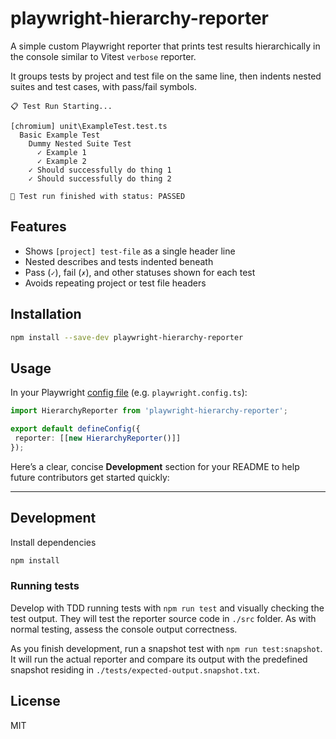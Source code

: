# playwright-hierarchy-reporter

A simple custom Playwright reporter that prints test results hierarchically in the console similar to Vitest `verbose` reporter.

It groups tests by project and test file on the same line, then indents nested suites and test cases, with pass/fail symbols.

```text
📋 Test Run Starting...

[chromium] unit\ExampleTest.test.ts
  Basic Example Test
    Dummy Nested Suite Test
      ✓ Example 1
      ✓ Example 2
    ✓ Should successfully do thing 1
    ✓ Should successfully do thing 2

🧪 Test run finished with status: PASSED
```

## Features

- Shows `[project] test-file` as a single header line
- Nested describes and tests indented beneath
- Pass (`✓`), fail (`✗`), and other statuses shown for each test
- Avoids repeating project or test file headers

## Installation

```bash
npm install --save-dev playwright-hierarchy-reporter
```

## Usage

In your Playwright [config file](https://playwright.dev/docs/test-configuration) (e.g. `playwright.config.ts`):

```typescript
import HierarchyReporter from 'playwright-hierarchy-reporter';

export default defineConfig({
 reporter: [[new HierarchyReporter()]]
});
```

Here’s a clear, concise **Development** section for your README to help future contributors get started quickly:

---

## Development

Install dependencies

```bash
npm install
```

### Running tests

Develop with TDD running tests with `npm run test` and visually checking the test output. They will test the reporter source code in `./src` folder. As with normal testing, assess the console output correctness.

As you finish development, run a snapshot test with `npm run test:snapshot`. It will run the actual reporter and compare its output with the predefined snapshot residing in `./tests/expected-output.snapshot.txt`.

## License

MIT

